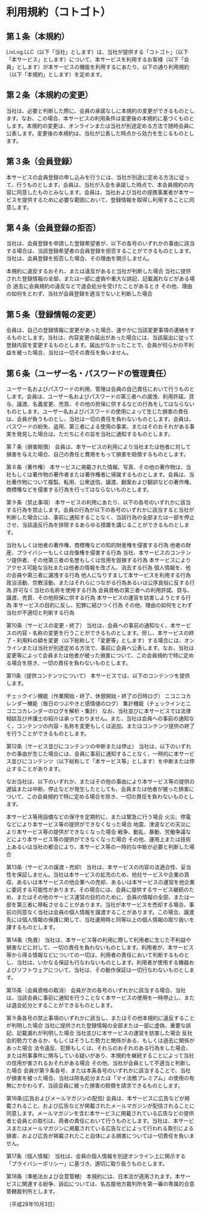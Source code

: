 # 利用規約（コトゴト）

## 第１条（本規約）
LivLog.LLC（以下「当社」とします）は、当社が提供する「コトゴト」（以下「本サービス」とします）について、本サービスを利用するお客様（以下「会員」とします）が本サービスの機能を利用するにあたり、以下の通り利用規約（以下「本規約」とします）を定めます。

## 第２条（本規約の変更）
当社は、必要と判断した際に、会員の承諾なしに本規約の変更ができるものとします。なお、この場合、本サービスの利用条件は変更後の本規約に基づくものとします。本規約の変更は、オンラインまたは当社が別途定める方法で随時会員に公表します。変更後の本規約は、当社が公表した時点から効力を生じるものとします。

## 第３条（会員登録）
本サービスの会員登録の申し込みを行うには、当社が別途に定める方法に従って、行うものとします。会員は、当社が入会を承諾した時点で、本会員規約の内容に同意したものとみなします。会員は、当社および当社の提携事業者が本サービスを提供するために必要な範囲において、登録情報を取得し利用することに同意します。

## 第４条（会員登録の拒否）
当社は、会員登録を申請した登録希望者が、以下の各号のいずれかの事由に該当する場合は、当該登録希望者の会員登録を拒否することができるものとします。当社は、会員登録を拒否した場合、その理由を開示しません。

本規約に違反するおそれ、または違反があると当社が判断した場合
当社に提供された登録情報の全部、または一部に虚偽や重大な誤記、記載漏れなどがある場合
過去に会員規約の違反などで退会処分を受けたことがあるとき
その他、理由の如何をとわず、当社が会員登録を適当でないと判断した場合

## 第５条（登録情報の変更）
会員は、自己の登録情報に変更があった場合、速やかに当該変更事項の連絡をするものとします。当社は、内容変更の届出があった場合には、当該届出に従って登録内容を変更するものとします。届出がなかったことで、会員が何らかの不利益を被った場合、当社は一切その責任を負いません。

## 第６条（ユーザー名・パスワードの管理責任）
ユーザー名およびパスワードの利用、管理は会員の自己責任において行うものとします。会員は、ユーザー名およびパスワードの第三者への漏洩、利用許諾、貸与、譲渡、名義変更、売買、その他の担保に供するなどの行為をしてはならないものとします。ユーザー名およびパスワードの使用によって生じた損害の責任は、会員が負うものとし、当社は一切の責任を負わないものとします。会員は、パスワードの紛失、盗用、第三者による使用の事実、またはそのおそれがある事実を発見した場合は、ただちにその旨を当社に通知するものとします。

第７条（損害賠償）
会員は、本サービスの利用により当社または他者に対して損害を与えた場合、自己の責任と費用をもって損害を賠償するものとします。

第８条（著作権）
本サービスに掲載された情報、写真、その他の著作物は、当社もしくは著作物の著作者または著作権者に帰属するものとします。会員は、当社著作物について複製、転用、公衆送信、譲渡、翻案および翻訳などの著作権、商標権などを侵害する行為を行ってはならないものとします。

第９条（禁止事項）
本サービスの利用にあたり、以下の各号のいずれかに該当する行為を禁止します。会員の行為が以下の各号のいずれかに該当すると当社が判断した場合には、事前に通知することなく、当該行為の全部または一部を停止させ、当該違反行為を排除するあらゆる措置を講じることができるものとします。

当社もしくは他者の著作権、商標権などの知的財産権を侵害する行為
他者の財産、プライバシーもしくは肖像権を侵害する行為
当社、本サービスのコンテンツ提供者、その他第三者の名誉もしくは信用を毀損する行為
本サービスによりアクセス可能な当社または他者の情報を改ざん、消去する行為
個人情報を、他の会員や第三者に漏洩する行為
他人になりすまして本サービスを利用する行為
政治活動、宗教活動、またはそれらにつながる行為あるいは公序良俗に反する行為
許可なく当社の名称を使用する行為
会員資格の第三者への利用許諾、貸与、譲渡、売買、その他担保に供する行為
本サービスの運営を妨害しようとする行為
本サービスの目的に反し、犯罪に結びつく行為
その他、理由の如何をとわず当社が不適切と判断する行為

第10条（サービスの変更・終了）
当社は、会員への事前の通知なく、本サービスの内容・名称の変更を行うことができるものとします。但し、本サービスの終了・利用料の額を変更（以下総称して「変更等」とします）する場合には、オンラインまたは当社が別途定める方法で、事前に会員へ公表します。なお、当社は変更等によって会員または他者が被った損害について、この会員規約で特に定める場合を除き、一切の責任を負わないものとします。

第11条（提供コンテンツについて）
本サービスでは、以下のコンテンツを提供します。

チェックイン機能（作業開始・終了、休憩開始・終了の日時ログ）
ニコニコカレンダー機能（毎日のつぶやきと感情値のログ）
集計機能（チェックインとニコニコカレンダーのログを解析・集計）
なお、当社並びに本サービスでは法律相談及び弁護士の紹介は承っておりません。また、当社は会員への事前の通知なく、コンテンツの内容・名称を変更もしくは追加、またはコンテンツ提供の終了を行うことができるものとします。

第12条（サービス並びにコンテンツの中断または停止）
当社は、以下のいずれかの事由が生じた場合には、会員に事前に通知することなく、一時的に本サービス並びにコンテンツ（以下総称して「本サービス等」とします）を中断または停止することがあります。

なお当社は、以下のいずれか、またはその他の事由により本サービス等の提供の遅延または中断、停止などが発生したとしても、会員または他者が被った損害について、この会員規約で特に定める場合を除き、一切の責任を負わないものとします。

本サービス等用設備などの保守を定期的に、または緊急に行う場合
火災、停電などにより本サービス等の提供ができなくなった場合
地震、津波などの天災により本サービス等の提供ができなくなった場合
戦争、動乱、暴動、労働争議などにより本サービス等の提供ができなくなった場合
その他、運用上または技術上あるいは当社の都合により、本サービス等の一時的な中断が必要と判断した場合

第13条（サービスの譲渡・売却）
当社は、本サービスの内容の法適合性、妥当性を保証しません。当社は本サービスの拡充のため、他社サービスや企業の買収、あるいは本サービスの他企業への売却、あるいは本サービスの運営を他企業に委託する可能性があります。その場合には、会員に提供するサービス継続のため、またはその他のサービス運営の目的のために、会員の情報の全部、または一部を第三者に移転させることがあります。当社が本サービスを売却する場合、事前の同意なく当社は会員の個人情報を譲渡することがあります。この場合、譲渡先には個人情報の保護に関して、当社運用時と同等以上の個人情報の取り扱いを課するものとします。

第14条（免責）
当社は、本サービス等の利用に際して利用者に生じた不利益や損害などに対して、一切の責任を負わないものとします。利用者が、本サービス等から得る情報などについての一切は、利用者の責任において判断するものとし、当社は、いかなる保証も行なわないものとします。利用者が使用する機器およびソフトウェアについて、当社は、その動作保証は一切行なわないものとします。

第15条（会員資格の取消）
会員が次の各号のいずれかに該当する場合、当社は、当該会員に事前に通知を行うことなく本サービスの使用を一時停止し、または退会処分とすることができるものとします。

第９条各号の禁止事項のいずれかに該当し、またはその他本規約に違反することが判明した場合
当社に提供された登録情報の全部または一部に虚偽、重要な誤記、記載漏れが判明した場合
当社並びに本サービスの運営を妨害した場合
反社会的勢力であるか、もしくはそうした勢力と関係がある、もしくは過去に関係があった場合
法令違反、犯罪もしくは、それらのおそれのある行為をした場合、または刑事事件に関与している疑いがあり、本規約を継続することによって当社の信用が害されるおそれがある場合
その他、当社が会員として不適当と判断した場合
会員が第９条各号、または本条各号のいずれかに該当することで、当社が損害を被った場合、当社は除名処分または「マイ法務プレミアム」の使用の有無にかかわらず、当該会員に被った損害の賠償を請求できるものとします。

第16条(広告およびメールマガジンの配信)
会員は、本サービスに広告などが掲載されること、および広告などが掲載されたメールマガジンが配信されることに同意します。メールマガジンを含む本サービスに掲載されている広告などの提供者と会員との取引は、両者の責任において行うものとします。当社は、本サービスまたはメールマガジンに掲載されている広告などによって行われる取引による損害、および広告が掲載されたこと自体による損害については一切責任を負いません。

第17条（個人情報）
当社は、会員の個人情報を別途オンライン上に掲示する「プライバシーポリシー」に基づき、適切に取り扱うものとします。

第18条（準拠法および合意管轄）
本規約には、日本法が適用されます。本サービスに関連する紛争、訴訟については、名古屋地方裁判所を第一審の専属的合意管轄裁判所とします。

（平成28年10月3日）
